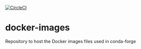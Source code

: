 [![CircleCI](https://circleci.com/gh/conda-forge/docker-images/tree/master.svg?style=svg)](https://circleci.com/gh/conda-forge/docker-images/tree/master)

# docker-images
Repository to host the Docker images files used in conda-forge
